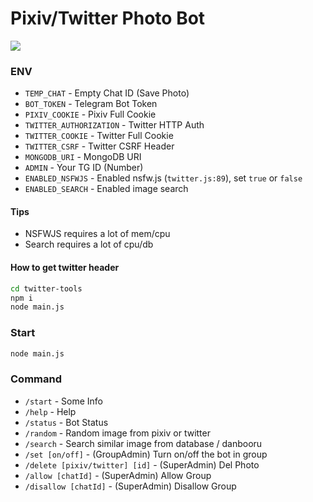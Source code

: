 # Pixiv/Twitter Photo Bot

![](https://img.shields.io/badge/NodeJS-v20-green)

### ENV
- `TEMP_CHAT` - Empty Chat ID (Save Photo)
- `BOT_TOKEN` - Telegram Bot Token
- `PIXIV_COOKIE` - Pixiv Full Cookie
- `TWITTER_AUTHORIZATION` - Twitter HTTP Auth
- `TWITTER_COOKIE` - Twitter Full Cookie
- `TWITTER_CSRF` - Twitter CSRF Header
- `MONGODB_URI` - MongoDB URI
- `ADMIN` - Your TG ID (Number)
- `ENABLED_NSFWJS` - Enabled nsfw.js (`twitter.js:89`), set `true` or `false`
- `ENABLED_SEARCH` - Enabled image search

#### Tips
- NSFWJS requires a lot of mem/cpu
- Search requires a lot of cpu/db

#### How to get twitter header

```bash
cd twitter-tools
npm i
node main.js
```

### Start
```bash
node main.js
```

### Command

- `/start`  - Some Info
- `/help`   - Help
- `/status` - Bot Status
- `/random` - Random image from pixiv or twitter
- `/search` - Search similar image from database / danbooru
- `/set [on/off]` - (GroupAdmin) Turn on/off the bot in group
- `/delete [pixiv/twitter] [id]` - (SuperAdmin) Del Photo
- `/allow [chatId]` - (SuperAdmin) Allow Group
- `/disallow [chatId]` -  (SuperAdmin) Disallow Group